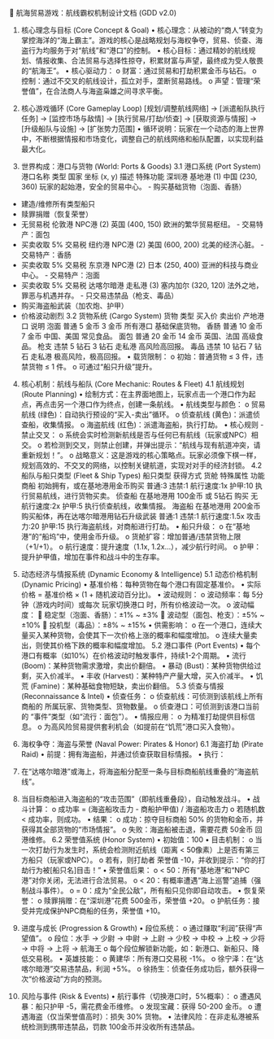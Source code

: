🌊 航海贸易游戏：航线霸权机制设计文档 (GDD v2.0)
1. 核心理念与目标 (Core Concept & Goal)
•	核心理念：从被动的“商人”转变为掌控海洋的“海上霸主”。游戏的核心是战略规划与海权争夺，贸易、侦查、海盗行为均服务于对“航线”和“港口”的控制。
•	核心目标：通过精妙的航线规划、情报收集、合法贸易与选择性掠夺，积累财富与声望，最终成为受人敬畏的“航海王”。
•	核心驱动力：
o	财富：通过贸易和打劫积累金币与钻石。
o	控制：通过不交叉的航线设计，孤立对手，垄断贸易路线。
o	声望：管理“荣誉值”，在合法商人与海盗枭雄之间寻求平衡。
 
2. 核心游戏循环 (Core Gameplay Loop)
[规划/调整航线网络] → [派遣船队执行任务] → [监控市场与敌情] → [执行贸易/打劫/侦查] → [获取资源与情报] → [升级船队与设施] → [扩张势力范围]
•	循环说明：玩家在一个动态的海上世界中，不断根据情报和市场变化，调整自己的航线网络和船队配置，以实现利益最大化。
 
3. 世界构成：港口与货物 (World: Ports & Goods)
3.1 港口系统 (Port System)
港口名称	类型	国家	坐标 (x, y)	描述	特殊功能
深圳港	基地港 (1)	中国	(230, 360)	玩家的起始港，安全的贸易中心。	- 购买基础货物（泡面、香肠）
- 建造/维修所有类型船只
- 赎罪捐赠（恢复荣誉）
- 无贸易税
伦敦港	NPC港 (2)	英国	(400, 150)	欧洲的繁华贸易枢纽。	- 交易特产：面包
- 买卖收取 5% 交易税
纽约港	NPC港 (2)	美国	(600, 200)	北美的经济心脏。	- 交易特产：香肠
- 买卖收取 5% 交易税
东京港	NPC港 (2)	日本	(250, 400)	亚洲的科技与商业中心。	- 交易特产：泡面
- 买卖收取 5% 交易税
达喀尔暗港	走私港 (3)	塞内加尔	(320, 120)	法外之地，罪恶与机遇并存。	- 只交易违禁品（枪支、毒品）
- 购买海盗船武装（加农炮、护甲）
- 价格波动剧烈
3.2 货物系统 (Cargo System)
货物	类型	买入价	卖出价	产地港口	说明
泡面	普通	5 金币	3 金币	所有港口	基础保底货物。
香肠	普通	10 金币	7 金币	中国、美国	常见食品。
面包	普通	20 金币	14 金币	英国、法国	高级食品。
枪支	违禁	5 钻石	3 钻石	走私港	高风险高回报。
毒品	违禁	10 钻石	7 钻石	走私港	极高风险，极高回报。
•	载货限制：
o	初始：普通货物 ≤ 3 件，违禁货物 ≤ 1 件。
o	可通过“船只升级”提升。
 
4. 核心机制：航线与船队 (Core Mechanic: Routes & Fleet)
4.1 航线规划 (Route Planning)
•	绘制方式：在主界面地图上，玩家点击一个港口作为起点，再点击另一个港口作为终点，创建一条航线。
•	航线类型与颜色：
o	贸易航线 (绿色)：自动执行预设的“买入-卖出”循环。
o	侦查航线 (黄色)：派遣侦查船，收集情报。
o	海盗航线 (红色)：派遣海盗船，执行打劫。
•	核心规则 - 禁止交叉：
o	系统会实时检测新航线是否与任何已有航线（玩家或NPC）相交。
o	若检测到交叉，则禁止创建，并弹出提示：“航线与现有航道冲突，请重新规划！”。
o	战略意义：这是游戏的核心策略点。玩家必须像下棋一样，规划高效的、不交叉的网络，以控制关键航道，实现对对手的经济封锁。
4.2 船队与船只类型 (Fleet & Ship Types)
船只类型	获得方式	货舱	特殊属性	功能
商船	初始拥有，或在基地港用金币购买	普通:3
违禁:1	航行速度:1x
护甲:10	执行贸易航线，进行货物买卖。
侦查船	在基地港用 100金币 或 5钻石 购买	无	航行速度:2x
护甲:5	执行侦查航线，收集情报。
海盗船	在基地港用 200金币 购买船体，再在达喀尔暗港用钻石升级武装	普通:1
违禁:1	航行速度:1.5x
攻击力:20
护甲:15	执行海盗航线，对商船进行打劫。
•	船只升级：
o	在“基地港”的“船坞”中，使用金币升级。
o	货舱扩容：增加普通/违禁货物上限（+1/+1）。
o	航行速度：提升速度（1.1x, 1.2x...），减少航行时间。
o	护甲：提升护甲值，增加在事件和战斗中的生存率。
 
5. 动态经济与情报系统 (Dynamic Economy & Intelligence)
5.1 动态价格机制 (Dynamic Pricing)
•	基准价格：每种货物在每个港口有固定基准价。
•	实际价格 = 基准价格 × (1 + 随机波动百分比)。
•	波动规则：
o	波动频率：每 5分钟（游戏内时间）或每次 玩家切换港口 时，所有价格波动一次。
o	波动幅度：
	稳定型（泡面、香肠）：±1% ~ ±3%
	波动型（面包、枪支）：±5% ~ ±10%
	投机型（毒品）：±8% ~ ±15%
•	供需影响：
o	在一个港口，连续大量买入某种货物，会使其下一次价格上涨的概率和幅度增加。
o	连续大量卖出，则使其价格下跌的概率和幅度增加。
5.2 港口事件 (Port Events)
•	每个港口有概率（如10%）在价格波动时触发事件，持续1-2个周期。
•	流行 (Boom)：某种货物需求激增，卖出价翻倍。
•	暴动 (Bust)：某种货物供给过剩，买入价减半。
•	丰收 (Harvest)：某种特产产量大增，买入价减半。
•	饥荒 (Famine)：某种基础食物短缺，卖出价翻倍。
5.3 侦查与情报 (Reconnaissance & Intel)
•	侦查任务：
o	侦查航线：可侦测到该航线上所有商船的 所属玩家、货物类型、货物数量。
o	侦查港口：可侦测到该港口当前的 “事件”类型（如“流行：面包”）。
•	情报应用：
o	为精准打劫提供目标信息。
o	为高风险贸易提供套利机会（如提前在“饥荒”港口买入食物）。
 
6. 海权争夺：海盗与荣誉 (Naval Power: Pirates & Honor)
6.1 海盗打劫 (Pirate Raid)
•	前提：拥有海盗船，并通过侦查获取目标情报。
•	执行：
1.	在“达喀尔暗港”或海上，将海盗船分配至一条与目标商船航线重叠的“海盗航线”。
2.	当目标商船进入海盗船的“攻击范围”（即航线重叠段），自动触发战斗。
•	战斗计算：
o	成功率 = (海盗船攻击力 - 商船护甲值) / 海盗船攻击力
o	若随机数 < 成功率，则成功。
•	结果：
o	成功：掠夺目标商船 50% 的货物和金币，并获得其全部货物的“市场情报”。
o	失败：海盗船被击退，需要花费 50金币 回港维修。
6.2 荣誉值系统 (Honor System)
•	初始值：100
•	目击机制：
o	当一次打劫行为发生时，系统会检测附近航线（距离 < 50像素）上是否有第三方船只（玩家或NPC）。
o	若有，则打劫者 荣誉值 -10，并收到提示：“你的打劫行为被[船只名]目击！”
•	荣誉值后果：
o	< 50：所有“基地港”和“NPC港”对你关闭，无法进行合法贸易。
o	< 20：有概率遭遇“海上巡警”追捕（强制战斗事件）。
o	= 0：成为“全民公敌”，所有船只见你即自动攻击。
•	恢复荣誉：
o	赎罪捐赠：在“深圳港”花费 500金币，荣誉值 +20。
o	护航任务：接受并完成保护NPC商船的任务，荣誉值 +10。
 
7. 进度与成长 (Progression & Growth)
•	段位系统：
o	通过赚取“利润”获得“声望值”。
o	段位：水手 → 少尉 → 中尉 → 上尉 → 少校 → 中校 → 上校 → 少将 → 中将 → 上将 → 航海王
o	每个段位解锁新功能，如：新港口、新船只、降低交易税。
•	英雄技能：
o	黄建华：所有港口交易税 -1%。
o	徐宁泽：在“达喀尔暗港”交易违禁品，利润 +5%。
o	徐扬生：侦查任务成功后，额外获得一次“价格波动”方向的预测。
 
8. 风险与事件 (Risk & Events)
•	航行事件（切换港口时，5%概率）：
o	遭遇风暴：船只护甲 -5，需花费金币维修。
o	发现宝藏：获得 50-200 金币。
o	遭遇海盗（仅当荣誉值高时）：损失 30% 货物。
•	法律风险：在非走私港被系统检测到携带违禁品，罚款 100金币并没收所有违禁品。
